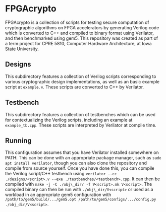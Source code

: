 # FPGAcrypto
FPGAcrypto is a collection of scripts for testing secure computation of cryptographic algorithms on FPGA accelerators by generating Verilog code which is converted to C++ and compiled to binary format using Verilator, and then benchmarked using gem5. This repository was created as part of a term project for CPRE 5810, Computer Hardware Architecture, at Iowa State University.

## Designs
This subdirectory features a collection of Verilog scripts corresponding to various cryptographic design implementations, as well as an basic example script at `example.v`. These scripts are converted to C++ by Verilator.

## Testbench
This subdirectory features a collection of testbenches which can be used for contextualizing the Verilog scripts, including an example at `example_tb.cpp`. These scripts are interpreted by Verilator at compile time.


## Running
This configuration assumes that you have Verilator installed somewhere on PATH. This can be done with an appropriate package manager, such as `sudo apt install verilator`, though you can also clone the repository and compile from source yourself. Once you have done this, you can compile the Verilog script/C++ testbench using `verilator --cc ./designs/<script>.v --exe ./testbenches/<testbench>.cpp`. It can then be compiled with `make -j -C ./obj\_dir/ -f V<script>.mk V<script>`. The compiled binary can then be run with `./obj\_dir/V<script>` or used as a workload in an appropriate gem5 configuration with `/path/to/gem5/build/.../gem5.opt /path/to/gem5/configs/.../config.py ./obj_dir/V<script>`.
